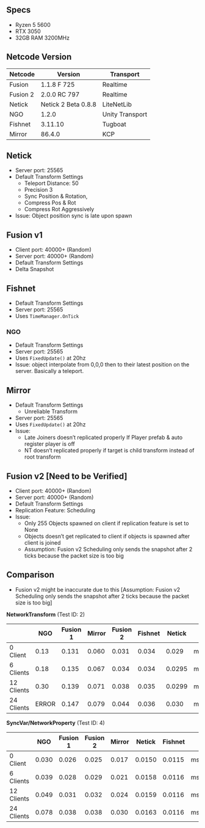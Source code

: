 ## Specs

- Ryzen 5 5600
- RTX 3050
- 32GB RAM 3200MHz

## Netcode Version

| Netcode | Version | Transport |
| --- | --- | --- |
| Fusion | 1.1.8 F 725 | Realtime |
| Fusion 2 | 2.0.0 RC 797 | Realtime |
| Netick | Netick 2 Beta 0.8.8 | LiteNetLib |
| NGO | 1.2.0 | Unity Transport |
| Fishnet | 3.11.10 | Tugboat |
| Mirror | 86.4.0 | KCP |

## Netick

- Server port: 25565
- Default Transform Settings
    - Teleport Distance: 50
    - Precision 3
    - Sync Position & Rotation,
    - Compress Pos & Rot
    - Compress Rot Aggressively
- Issue: Object position sync is late upon spawn

## Fusion v1

- Client port: 40000+ (Random)
- Server port: 40000+ (Random)
- Default Transform Settings
- Delta Snapshot

## Fishnet

- Default Transform Settings
- Server port: 25565
- Uses `TimeManager.OnTick`

### NGO

- Default Transform Settings
- Server port: 25565
- Uses `FixedUpdate()` at 20hz
- Issue: object interpolate from 0,0,0 then to their latest position on the server. Basically a teleport.

## Mirror

- Default Transform Settings
    - Unreliable Transform
- Server port: 25565
- Uses `FixedUpdate()` at 20hz
- Issue:
    - Late Joiners doesn’t replicated properly If Player prefab & auto register player is off
    - NT doesn’t replicated properly if target is child transform instead of root transform

## Fusion v2 [Need to be Verified]

- Client port: 40000+ (Random)
- Server port: 40000+ (Random)
- Default Transform Settings
- Replication Feature: Scheduling
- Issue:
    - Only 255 Objects spawned on client if replication feature is set to None
    - Objects doesn’t get replicated to client if objects is spawned after client is joined
    - Assumption: Fusion v2 Scheduling only sends the snapshot after 2 ticks because the packet size is too big

## Comparison

- Fusion v2 might be inaccurate due to this [Assumption: Fusion v2 Scheduling only sends the snapshot after 2 ticks because the packet size is too big]

**NetworkTransform** (Test ID: 2)

|  | NGO | Fusion 1 | Mirror | Fusion 2 | Fishnet | Netick |  |
| --- | --- | --- | --- | --- | --- | --- | --- |
| 0 Client | 0.13 | 0.131 | 0.060 | 0.031 | 0.034 | 0.029 | ms |
| 6 Clients | 0.18 | 0.135 | 0.067 | 0.034 | 0.034 | 0.0295 | ms |
| 12 Clients | 0.30 | 0.139 | 0.071 | 0.038 | 0.035 | 0.0299 | ms |
| 24 Clients | ERROR | 0.147 | 0.079 | 0.044 | 0.036 | 0.030 | ms |

**SyncVar/NetworkProperty** (Test ID: 4)

|  | NGO | Fusion 1 | Fusion 2 | Mirror | Netick | Fishnet |  |
| --- | --- | --- | --- | --- | --- | --- | --- |
| 0 Client | 0.030 | 0.026 | 0.025 | 0.017 | 0.0150 | 0.0115 | ms |
| 6 Clients | 0.039 | 0.028 | 0.029 | 0.021 | 0.0158 | 0.0116 | ms |
| 12 Clients | 0.049 | 0.031 | 0.032 | 0.024 | 0.0159 | 0.0116 | ms |
| 24 Clients | 0.078 | 0.038 | 0.038 | 0.030 | 0.0163 | 0.0116 | ms |